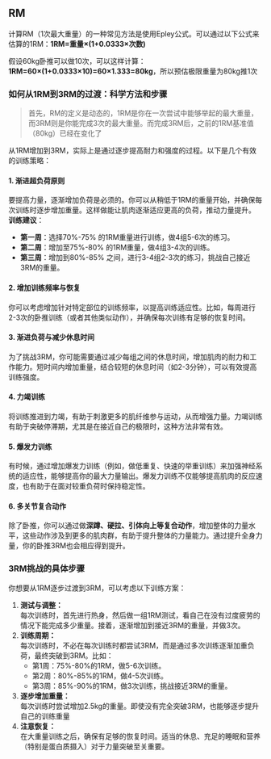 ## **RM**
计算RM（1次最大重量）的一种常见方法是使用Epley公式。可以通过以下公式来估算的1RM：**1RM=重量×(1+0.0333×次数)**

假设60kg卧推可以做10次，可以这样计算：**1RM=60×(1+0.0333×10)=60×1.333=80kg**，所以预估极限重量为80kg推1次

### **如何从1RM到3RM的过渡：科学方法和步骤**
> 首先，RM的定义是动态的，1RM是你在一次尝试中能够举起的最大重量，而3RM则是你能完成3次的最大重量。而完成3RM后，之前的1RM基准值（80kg）已经在变化了

从1RM增加到3RM，实际上是通过逐步提高耐力和强度的过程。以下是几个有效的训练策略：
#### 1. **渐进超负荷原则**
要提高力量，逐渐增加负荷是必须的。你可以从稍低于1RM的重量开始，并确保每次训练时逐步增加重量。这样做能让肌肉逐渐适应更高的负荷，推动力量提升。
**训练建议**：
- **第一周**：选择70%-75% 的1RM重量进行训练，做4组5-6次的练习。
- **第二周**：增加至75%-80% 的1RM重量，做4组3-4次的训练。
- **第三周**：增加到80%-85% 之间，进行3-4组2-3次的练习，挑战自己接近3RM的重量。
#### 2. **增加训练频率与恢复**
你可以考虑增加针对特定部位的训练频率，以提高训练适应性。比如，每周进行2-3次的卧推训练（或者其他类似动作），并确保每次训练有足够的恢复时间。
#### 3. **渐进负荷与减少休息时间**
为了挑战3RM，你可能需要通过减少每组之间的休息时间，增加肌肉的耐力和工作能力。短时间内增加重量，结合较短的休息时间（如2-3分钟），可以有效提高训练强度。
#### 4. **力竭训练**
将训练推进到力竭，有助于刺激更多的肌纤维参与运动，从而增强力量。力竭训练有助于突破停滞期，尤其是在接近自己的极限时，这种方法非常有效。
#### 5. **爆发力训练**
有时候，通过增加爆发力训练（例如，做低重复、快速的举重训练）来加强神经系统的适应性，能够提高你的最大力量输出。爆发力训练不仅能够提高肌肉的反应速度，也有助于在面对较重负荷时保持稳定性。
#### 6. **多关节复合动作**
除了卧推，你可以通过做**深蹲、硬拉、引体向上等复合动作**，增加整体的力量水平，这些动作涉及到更多的肌肉群，有助于提升整体的力量能力。通过提升全身力量，你的卧推3RM也会相应得到提升。

### **3RM挑战的具体步骤**
你想要从1RM逐步过渡到3RM，可以考虑以下训练方案：
1. **测试与调整：**  
    每次训练时，首先进行热身，然后做一组1RM测试，看自己在没有过度疲劳的情况下能完成多少重量。接着，逐渐增加到接近3RM的重量，并做3次。
2. **训练周期：**  
    每次训练时，不必在每次训练时都尝试3RM，而是通过多次训练逐渐加重负荷，最终突破到3RM。比如：
    - 第1周：75%-80%的1RM，做5-6次训练。
    - 第2周：80%-85%的1RM，做4-5次训练。
    - 第3周：85%-90%的1RM，做3次训练，挑战接近3RM的重量。
3. **逐步增加重量：**  
    每次训练时尝试增加2.5kg的重量。即使没有完全突破3RM，也能够逐步提升自己的训练重量
4. **注意恢复：**  
    在大重量训练之后，确保有足够的恢复时间。适当的休息、充足的睡眠和营养（特别是蛋白质摄入）对于力量突破至关重要。